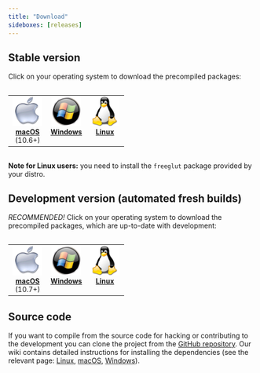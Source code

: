 ```yaml
---
title: "Download"
sideboxes: [releases]
---
```


## Stable version

Click on your operating system to download the precompiled packages:

<table border="0" width="100%" style="margin: 30px 0">
    <tbody>
        <tr>
            <td width="33%" style="text-align: center; vertical-align: top">
                <a href="https://dl.slic3r.org/mac/">
                    <img src="/img/mac_icon.gif" width="60" height="60"><br />
                    <strong>macOS</strong>
                </a>
                <br />(10.6+)
            </td>
            <td width="33%" style="text-align: center; vertical-align: top">
                <a href="https://dl.slic3r.org/win/">
                    <img src="/img/win_icon.png" width="60" height="60"><br />
                    <strong>Windows</strong>
                </a>
            </td>
            <td width="33%" style="text-align: center; vertical-align: top">
                <a href="https://dl.slic3r.org/linux/">
                    <img src="/img/linux_icon.png" width="60" height="60"><br />
                    <strong>Linux</strong>
                </a>
            </td>
        </tr>
    </tbody>
</table>

**Note for Linux users:** you need to install the `freeglut` package provided by your distro.

## Development version (automated fresh builds)

*RECOMMENDED!* Click on your operating system to download the precompiled packages, 
which are up-to-date with development:

<table border="0" width="100%" style="margin: 30px 0">
    <tbody>
        <tr>
            <td width="33%" style="text-align: center; vertical-align: top">
                <a href="https://dl.slic3r.org/dev/mac/">
                    <img src="/img/mac_icon.gif" width="60" height="60"><br />
                    <strong>macOS</strong>
                </a>
                <br />(10.7+)
            </td>
            <td width="33%" style="text-align: center; vertical-align: top">
                <a href="https://dl.slic3r.org/dev/win/">
                    <img src="/img/win_icon.png" width="60" height="60"><br />
                    <strong>Windows</strong>
                </a>
            </td>
            <td width="33%" style="text-align: center; vertical-align: top">
                <a href="https://dl.slic3r.org/dev/linux/">
                    <img src="/img/linux_icon.png" width="60" height="60"><br />
                    <strong>Linux</strong>
                </a>
            </td>
        </tr>
    </tbody>
</table>

## Source code

If you want to compile from the source code for hacking or contributing to the development 
you can clone the project from the [GitHub repository](https://github.com/slic3r/Slic3r). 
Our wiki contains detailed instructions for installing the dependencies (see the relevant 
page: [Linux](https://github.com/slic3r/Slic3r/wiki/Running-Slic3r-from-git-on-GNU-Linux), 
[macOS](https://github.com/slic3r/Slic3r/wiki/Running-Slic3r-from-git-on-OS-X), 
[Windows](https://github.com/slic3r/Slic3r/wiki/Running-Slic3r-from-git-on-Windows)).
